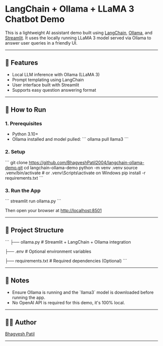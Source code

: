 # LangChain + Ollama + LLaMA 3 Chatbot Demo

This is a lightweight AI assistant demo built using [LangChain](https://github.com/langchain-ai/langchain), [Ollama](https://github.com/ollama/ollama), and [Streamlit](https://streamlit.io/). It uses the locally running LLaMA 3 model served via Ollama to answer user queries in a friendly UI.

---

## 🔧 Features

- Local LLM inference with Ollama (LLaMA 3)
- Prompt templating using LangChain
- User interface built with Streamlit
- Supports easy question answering format

---

## 🚀 How to Run

### 1. Prerequisites
- Python 3.10+
- Ollama installed and model pulled:
  \`\`\`
  ollama pull llama3
  \`\`\`

### 2. Setup
\`\`\`
git clone https://github.com/BhagyeshPatil2004/langchain-ollama-demo.git
cd langchain-ollama-demo
python -m venv .venv
source .venv/bin/activate  # or .venv\Scripts\activate on Windows
pip install -r requirements.txt
\`\`\`

### 3. Run the App
\`\`\`
streamlit run ollama.py
\`\`\`

Then open your browser at [http://localhost:8501](http://localhost:8501)

---

## 📁 Project Structure
\`\`\`
├── ollama.py        # Streamlit + LangChain + Ollama integration

├── .env             # Optional environment variables

├── requirements.txt # Required dependencies (Optional)
\`\`\`

---

## 📌 Notes
- Ensure Ollama is running and the \`llama3\` model is downloaded before running the app.
- No OpenAI API is required for this demo, it's 100% local.

---

## 🧑‍💻 Author
[Bhagyesh Patil](https://github.com/BhagyeshPatil2004)

---
